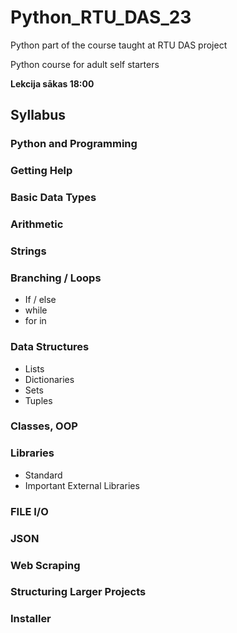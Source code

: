 # Python_RTU_DAS_23
Python part of the course taught at RTU DAS project

Python course for adult self starters

**Lekcija sākas 18:00**

## Syllabus

### Python and Programming
### Getting Help
### Basic Data Types
### Arithmetic
### Strings
### Branching / Loops
* If / else
* while
* for in

### Data Structures
* Lists
* Dictionaries
* Sets
* Tuples

### Classes, OOP
### Libraries
* Standard
* Important External Libraries

### FILE I/O

### JSON

### Web Scraping

### Structuring Larger Projects

### Installer
